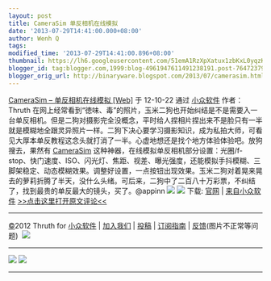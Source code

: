 ```yaml
---
layout: post
title: CameraSim 单反相机在线模拟
date: '2013-07-29T14:41:00.000+08:00'
author: Wenh Q
tags:
modified_time: '2013-07-29T14:41:00.896+08:00'
thumbnail: https://lh6.googleusercontent.com/51emA1RzXpXatux1zbKxL0yqzKRTZ0AKpImc9cWKR_nm3ABsi4VFJO4ivabEiHmT2tYCcAqG7Nq1UXAi9GH2pBhGgOn6amf3zvKwD0aXxe84Pq_r-Jk=s72-c
blogger_id: tag:blogger.com,1999:blog-4961947611491238191.post-764723795124542310
blogger_orig_url: http://binaryware.blogspot.com/2013/07/camerasim.html
---
```

[
CameraSim – 单反相机在线模拟 [Web]](http://www.appinn.com/camerasim/)
于 12-10-22 通过 [小众软件](http://www.appinn.com/) 作者：Thruth
在网上经常看到“徳味、毒”的照片，玉米二狗也开始纠结是不是需要入一台单反相机。但是二狗对摄影完全没概念，平时给人捏相片捏出来不是脸只有一半就是模糊地全跟灵异照片一样。二狗下决心要学习摄影知识，成为私拍大师，可看见大厚本单反教程这念头就打消了一半。心虚地想还是找个地方体验体验吧。放狗搜去，果然有
[CameraSim](http://www.appinn.com/camerasim/) 这种神器，在线模拟单反相机部分设置：光圈/f-stop、快门速度、ISO、闪光灯、焦距、视差、曝光强度，还能模拟手抖模糊、三脚架稳定、动态模糊效果。调整好设置，一点按钮出现效果。玉米二狗对着晃来晃去的萝莉折腾了半天，没什么头绪。可后来，二狗中了二百八十万彩票，不纠结了，找到最贵的单反最大的镜头，买了。@appinn
![](https://lh6.googleusercontent.com/51emA1RzXpXatux1zbKxL0yqzKRTZ0AKpImc9cWKR_nm3ABsi4VFJO4ivabEiHmT2tYCcAqG7Nq1UXAi9GH2pBhGgOn6amf3zvKwD0aXxe84Pq_r-Jk)
![](https://lh5.googleusercontent.com/JolU8WyXSn_ckSmxejFixA69Id_H4xxRbZjgvKcmPUwluPwoliXEp-FwgsAFDPcZBjoBFCYmRo8f8i18OnP6aZeKi4f_1tylQgqQopaxDFdNTSlprVM) 下载:
[官网](http://camerasim.com/camera-simulator/) |
[来自小众软件](http://www.appinn.com/camerasim/)
[>>点击这里打开原文评论<<](http://www.appinn.com/camerasim/?utm_source=feeds&utm_medium=permalink&utm_campaign=feeds)

* * * * *

[©](http://www.appinn.com/copyright/?utm_source=feeds&utm_medium=copyright&utm_campaign=feeds)2012
Thruth for
[小众软件](http://www.appinn.com/?utm_source=feeds&utm_medium=appinn&utm_campaign=feeds) |
[加入我们](http://www.appinn.com/join-us/?utm_source=feeds&utm_medium=joinus&utm_campaign=feeds) |
[投稿](http://www.appinn.com/contribute/?utm_source=feeds&utm_medium=contribute&utm_campaign=feeds) |
[订阅指南](http://www.appinn.com/feeds-subscribe/?utm_source=feeds&utm_medium=feedsubscribe&utm_campaign=feeds) |
[反馈](http://appinn.wufoo.com/forms/eccae-aeeae/)(图片不正常等问题)
 ![](https://lh3.googleusercontent.com/bVgZm8PfOViwnJJDPBCPZTetMzLrt1uMEK2WqukyBzjef23ecd5HLBJ3zF5hRqLApEvIce2rTPLWxHjgfgcbs_claiZvIdswaSKKU-6WEyjPR51hS_U)
[](https://www.blogger.com/blogger.g?blogID=4961947611491238191#)[](https://www.blogger.com/blogger.g?blogID=4961947611491238191#)
  ------------------------------------------------------------------------------------------------------------------------------------------------------------ ------------------------------------------------------------------------------------------------------------------------------------------------------------
  ![](https://lh6.googleusercontent.com/jLxWNMfDcBOImx_wHYwWttGT5pyZUB6rwl6TTapBmE5jNO7HQj3vbl3HPp8OXLTWgJK8dP5drEbPDl38jJ84afjIX3gCPK0JkqHyPQhQOcUVHrPHc3Q)   ![](https://lh4.googleusercontent.com/CRFyB6upufC1LW7a7Y2usOoVWW_LrxYDol6GrS4moWSIxPskv6GwyDDqfn9-fkJYOV4G6DkYAVsW7cv719scRSA73jrQCsjIli_VaUwfLbmvhTdWuo8)
  ------------------------------------------------------------------------------------------------------------------------------------------------------------ ------------------------------------------------------------------------------------------------------------------------------------------------------------
